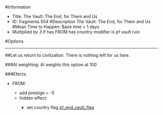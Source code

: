 #Information
 - Title: The Vault: The End, for Them and Us
 - ID: fragments.504
#Description
The Vault: The End, for Them and Us
#Mean Time to Happen:
Base time = 1 days
 - Multiplied by 3 if has FROM has country modifier is pf vault ruin

#Options

___
##Let us return to civilization. There is nothing left for us here.

###AI weighting:
AI weights this option at 100


###Efects:<ul><li>FROM:</li><ul><li>add prestige = -5</li><li>hidden effect:</li><ul><li>set country flag [pf_end_vault_flag](../flags/pf_end_vault_flag.md)</li></ul></ul></ul>

